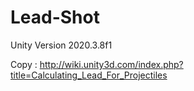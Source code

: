 # Lead-Shot
Unity Version 2020.3.8f1

Copy : http://wiki.unity3d.com/index.php?title=Calculating_Lead_For_Projectiles
